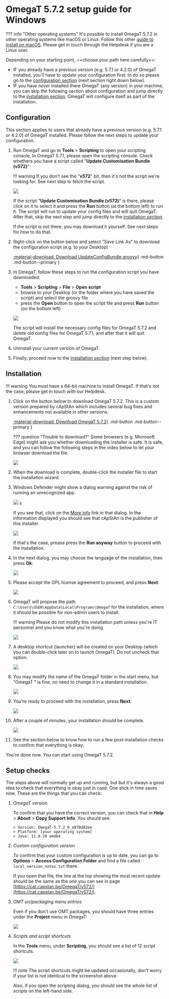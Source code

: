 # OmegaT 5.7.2 setup guide for Windows

<!-- prettier-ignore -->
??? info "Other operating systems"
    It's possible to install OmegaT 5.7.2 in other operating systems like macOS or Linux. Follow this other [guide to install on macOS](install-and-setup-macos.md). Please get in touch through the Helpdesk if you are a Linux user.

Depending on your starting point, ==choose your path here carefully==:

- IF you already have a previous version (e.g. 5.7.1 or 4.2.0) of OmegaT installed, you'll have to update your configuration first: to do so please go to the [configuration section](#configuration) (next section right down below).
- IF you have _never_ installed there OmegaT (any version) in your machine, you can skip the following section about configuration and jump directly to the [installation section](#installation). OmegaT will configure itself as part of the installation.

## Configuration

This section applies to users that already have a previous version (e.g. 5.7.1 or 4.2.0) of OmegaT installed. Please follow the next steps to update your configuration.

1.  Run OmegaT and go to **Tools** > **Scripting** to open your scripting console, In OmegaT 5.7.1, please open the scripting console. Check whethers you have a script called "**Update Customisation Bundle (v572)**":

    <!-- prettier-ignore -->
    !!! warning
        If you don't see the "**v572**" bit, then it's not the script we're looking for. See next step to fetch the script.

    ![](../_img/custom-script-572-in-scripting-console.png)

    If the script "**Update Customisation Bundle (v572)**" is there, please click on it to select it and press the **Run** button (at the bottom left) to run it. The script will run to update your config files and will quit OmegaT. After that, skip the next step and jump directly to the [installation section](#installation).

    If the script is not there, you may download it yourself. See next steps for how to do that.

2.  Right-click on the button below and select "Save Link As" to download the configuration script (e.g. to your Desktop)

    [ :material-download: Download UpdateConfigBundle.groovy](https://cat.capstan.be/OmegaT/customization/scripts/updateConfigBundle-572.groovy){ .md-button .md-button--primary }

3.  In OmegaT, follow these steps to run the configuration script you have downloaded:

    - **Tools** > **Scripting** > **File** > **Open script**
    - browse to your Desktop (or the folder where you have saved the script) and select the groovy file
    - press the **Open** button to open the script file and press **Run** button (on the bottom left)

    ![](../_img/omt-open-script-and-run.gif)

    The script will install the necessary config files for OmegaT 5.7.2 and delete old config files for OmegaT 5.7.1, and after that it will quit OmegaT.

4.  Uninstall your current version of OmegaT.

5.  Finally, proceed now to the [installation section](#installation) (next step below).

## Installation

<!-- prettier-ignore -->
!!! warning
    You must have a 64-bit machine to install OmegaT. If that's not the case, please get in touch with our Helpdesk.

1.  Click on the button below to download OmegaT 5.7.2. This is a custom version prepared by cApStAn which includes several bug fixes and enhancements not available in other versions.

    [ :material-download: Download OmegaT 5.7.2](https://cat.capstan.be/OmegaT/exe/OmegaT_5.7.2_Windows_64_Signed.exe){ .md-button .md-button--primary }

    <!-- prettier-ignore -->
    ??? question "Trouble to download?"
        Some browsers (e.g. Microsoft Edge) might ask you whether downloading the installer is safe. It is safe, and you can follow the following steps in the video below to let your browser download the file.

    ![](../_img/edge-keep-download.gif)

2.  When the download is complete, double-click the installer file to start the installation wizard.

3.  Windows Defender might show a dialog warning against the risk of running an unrecognized app.

    ![](../_img/omegat-win-protected-your-pc-01.png) <!-- # omt572-install-01.png -->s

    If you see that, click on the <u>More info</u> link in that dialog. In the information displayed you should see that cApStAn is the publisher of this installer.

    ![](../_img/omt572-install-02-run-anyway.png)

    If that's the case, prease press the **Run anyway** button to proceed with the installation.

4.  In the next dialog, you may choose the language of the installation, then press **Ok**:

    ![](../_img/omt572-install-03-lang.png)

5.  Please accept the GPL license agreement to proceed, and press **Next**:

    ![](../_img/omt572-install-04-accept.png)

6.  OmegaT will propose the path `C:\Users\USER\AppData\Local\Programs\OmegaT` for the installation, where it should be possible for non-admin users to install.

    !!! warning
        Please do not modify this installation path unless you're IT personnel and you know what you're doing.

    ![](../_img/omt572-install-05-path.png)

7.  A desktop shortcut (launcher) will be created on your Desktop (which you can double-click later on to launch OmegaT). Do not uncheck that option.

    ![](../_img/omt572-install-06-desktop-shortcut.png)

8.  You may modify the name of the OmegaT folder in the start menu, but "OmegaT " is fine, no need to change it in a standard installation.

    ![](../_img/omt572-install-07-start-menu.png)

9.  You're ready to proceed with the installation, press **Next**.

    ![](../_img/omt572-install-08-ready.png)

10. After a couple of minutes, your installation should be complete.

    ![](../_img/omt572-install-09-done.png)

11. See the section below to know how to run a few post-installation checks to confirm that everything is okay.

You're done now. You can start using OmegaT 5.7.2.

## Setup checks

The steps above will normally get up and running, but but it's always a good idea to check that everything is okay just in case. One stick in time saves nine. These are the things that you can check:

1.  _OmegaT version_

    To confirm that you have the correct version, you can check that in **Help** > **About** > **Copy Support Info**. You should see:

        > Version: OmegaT-5.7.2_0_a978d82ee
        > Platform: [your operating system]
        > Java: 11.0.19 amd64

2.  _Custom configuration version_

    To confirm that your custom configuration is up to date, you can go to **Options** > **Access Configuration Folder** and find a file called `local_version_notes.txt` there.

    If you open that file, the line at the top showing the most recent update should be the same as the one you can see in page [https://cat.capstan.be/OmegaT/v572/](https://cat.capstan.be/OmegaT/v572/).

3.  _OMT un/packaging menu entries_

    Even if you don't use OMT packages, you should have three entries under the **Project** menu in OmegaT:

    ![](../_img/omt-package-entries.png)

    <!-- - Unpack project from OMT file...
    - Pack project as OMT file...
    - Pack and delete project...  -->

4.  _Scripts and script shortcuts_

    In the **Tools** menu, under **Scripting**, you should see a list of 12 script shortcuts.

    ![](../_img/omt-scripts-shortcuts.png)

    !!! note
        The script shortcuts might be updated occasionally, don't worry if your list is not identical to the screenshot above.

    Also, if you open the scripting dialog, you should see the whole list of scripts on the left-hand side.

<!--
To install OmegaT and set it up on a computer running Windows, please follow the OmegaT installation and setup guide below:

<div style="width: 100%">

<iframe
src="https://slides.com/capstan/omegat-v572-setup-guide/embed?byline=hidden&share=hidden"
width="100%"
height="420"
scrolling="no"
frameborder="0"
webkitallowfullscreen mozallowfullscreen allowfullscreen>
</iframe>

</div>

If you use Mac or Linux, please see the second slide above or get in touch through the Helpdesk.


- USB
16GBc
model...
format as FAT32
D:\OmegaT
zip -- iso


https://www.westerndigital.com/products/usb-flash-drives/sandisk-ultra-fit-usb-3-1?sku=SDCZ430-016G-G46

-->
